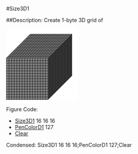 #Size3D1

##Description: Create 1-byte 3D grid of <width> <height> <depth>

![](Size3D1.png)

Figure Code:
- [Size3D1](Size3D1.md) 16 16 16
- [PenColorD1](PenColorD1.md) 127
- [Clear](Clear.md)

Condensed: Size3D1 16 16 16;PenColorD1 127;Clear

